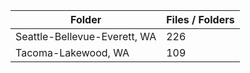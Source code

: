 | Folder                       |   Files / Folders |
|------------------------------|-------------------|
| Seattle-Bellevue-Everett, WA |               226 |
| Tacoma-Lakewood, WA          |               109 |